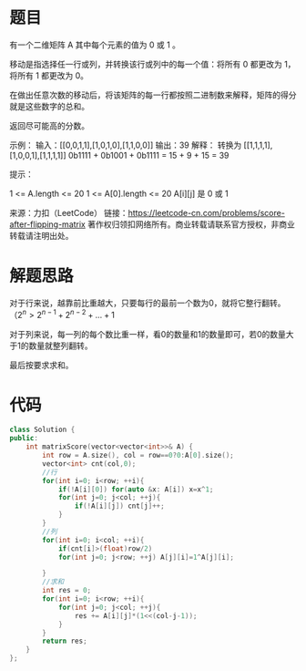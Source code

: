 # 题目

有一个二维矩阵 A 其中每个元素的值为 0 或 1 。

移动是指选择任一行或列，并转换该行或列中的每一个值：将所有 0 都更改为 1，将所有 1 都更改为 0。

在做出任意次数的移动后，将该矩阵的每一行都按照二进制数来解释，矩阵的得分就是这些数字的总和。

返回尽可能高的分数。

 

示例：
输入：[[0,0,1,1],[1,0,1,0],[1,1,0,0]]
输出：39
解释：
转换为 [[1,1,1,1],[1,0,0,1],[1,1,1,1]]
0b1111 + 0b1001 + 0b1111 = 15 + 9 + 15 = 39


提示：

1 <= A.length <= 20
1 <= A[0].length <= 20
A[i][j] 是 0 或 1

来源：力扣（LeetCode）
链接：https://leetcode-cn.com/problems/score-after-flipping-matrix
著作权归领扣网络所有。商业转载请联系官方授权，非商业转载请注明出处。

# 解题思路

对于行来说，越靠前比重越大，只要每行的最前一个数为0，就将它整行翻转。（$2^n > 2^{n-1}+2^{n-2}+\dots+1$

对于列来说，每一列的每个数比重一样，看0的数量和1的数量即可，若0的数量大于1的数量就整列翻转。

最后按要求求和。

# 代码

```c++
class Solution {
public:
    int matrixScore(vector<vector<int>>& A) {
        int row = A.size(), col = row==0?0:A[0].size();
        vector<int> cnt(col,0);
        //行
        for(int i=0; i<row; ++i){
            if(!A[i][0]) for(auto &x: A[i]) x=x^1; 
            for(int j=0; j<col; ++j){
                if(!A[i][j]) cnt[j]++;
            }
        }
        //列
        for(int i=0; i<col; ++i){
            if(cnt[i]>(float)row/2) 
            for(int j=0; j<row; ++j) A[j][i]=1^A[j][i];

        }
        //求和
        int res = 0; 
        for(int i=0; i<row; ++i){
            for(int j=0; j<col; ++j){
                res += A[i][j]*(1<<(col-j-1));
            }
        }
        return res;
    }
};
```

